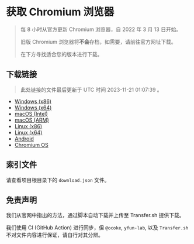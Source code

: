 # 获取 Chromium 浏览器

> 每 8 小时从官方更新 Chromium 浏览器，自 2022 年 3 月 13 日开始。
> 
> 旧版 Chromium 浏览器将**不会**存档，如需要，请前往官方网址下载。
>
> 在下方寻找适合您的版本进行下载。

## 下载链接

> 此处链接的文件最后更新于 UTC 时间 2023-11-21 01:07:39
。

- [Windows (x86)](https://transfer.sh/rLGM2kG1aQ/Win.zip)
- [Windows (x64)](https://transfer.sh/QTxQqltu2p/Win_x64.zip)
- [macOS (Intel)](https://transfer.sh/gufOTg30a6/Mac.zip)
- [macOS (ARM)](https://transfer.sh/QRzMHYXt2u/Mac_Arm.zip)
- [Linux (x86)](https://transfer.sh/o0DDVYPCPX/Linux.zip)
- [Linux (x64)](https://transfer.sh/CFNFgqpy6f/Linux_x64.zip)
- [Android](https://transfer.sh/3256Sga3Ru/Android.zip)
- [Chromium OS](https://transfer.sh/fJKCQHYIJx/Linux_ChromiumOS_Full.zip)

## 索引文件

请查看项目根目录下的 `download.json` 文件。

## 免责声明

我们从官网中指出的方法，通过脚本自动下载并上传至 Transfer.sh 提供下载。

我们使用 CI (GitHub Action) 进行同步，但 `@ocoke`, `yfun-lab`, 以及 `Transfer.sh` 不对文件内容进行保证，请自行对其分辨。
